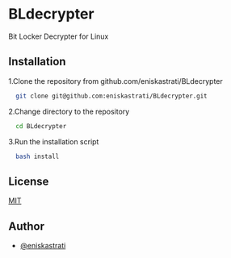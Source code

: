 
# BLdecrypter


Bit Locker Decrypter for Linux

## Installation

1.Clone the repository from github.com/eniskastrati/BLdecrypter

```bash
  git clone git@github.com:eniskastrati/BLdecrypter.git
```

2.Change directory to the repository

```bash
  cd BLdecrypter
```

3.Run the installation script

```bash
  bash install
```
 
## License

[MIT](https://choosealicense.com/licenses/mit/)


## Author

- [@eniskastrati](https://www.github.com/eniskastrati)

